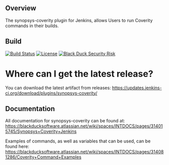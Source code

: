 ## Overview ##
The synopsys-coverity plugin for Jenkins, allows Users to run Coverity commands in their builds. 

## Build ##

[![Build Status](https://travis-ci.org/jenkinsci/synopsys-coverity-plugin.svg?branch=master)](https://travis-ci.org/jenkinsci/synopsys-coverity-plugin)
[![License](https://img.shields.io/badge/License-Apache%202.0-blue.svg)](https://opensource.org/licenses/Apache-2.0) 
[![Black Duck Security Risk](https://copilot.blackducksoftware.com/github/repos/jenkinsci/synopsys-coverity-plugin/branches/master/badge-risk.svg)](https://copilot.blackducksoftware.com/github/repos/jenkinsci/synopsys-coverity-plugin/branches/master)

# Where can I get the latest release?

You can download the latest artifact from releases: https://updates.jenkins-ci.org/download/plugins/synopsys-coverity/

## Documentation ##
All documentation for synopsys-coverity can be found at:  https://blackducksoftware.atlassian.net/wiki/spaces/INTDOCS/pages/314015745/Synopsys+Coverity+Jenkins

Examples of commands, as well as variables that can be used, can be found here: https://blackducksoftware.atlassian.net/wiki/spaces/INTDOCS/pages/314081286/Coverity+Command+Examples
